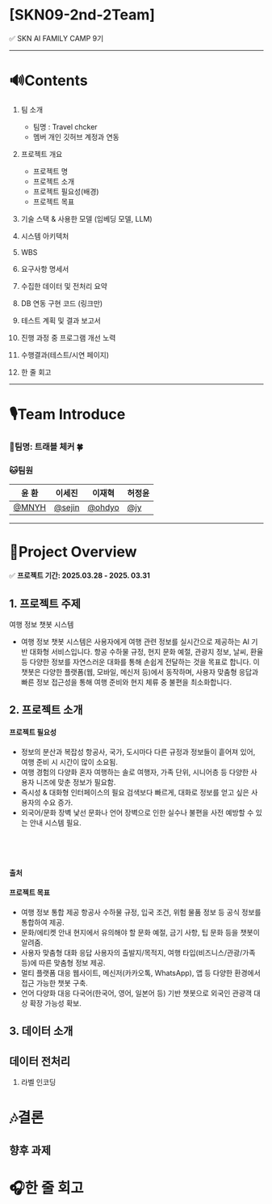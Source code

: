 # [SKN09-2nd-2Team]
✅ SKN AI FAMILY CAMP 9기<br>


---
# 🔊Contents

1. 팀 소개
    - 팀명 : Travel chcker
    - 멤버 개인 깃허브 계정과 연동

2. 프로젝트 개요
    - 프로젝트 명
    - 프로젝트 소개
    - 프로젝트 필요성(배경) 
    - 프로젝트 목표
3. 기술 스택 & 사용한 모델 (임베딩 모델, LLM)
4. 시스템 아키텍처
5. WBS
6. 요구사항 명세서
7. 수집한 데이터 및 전처리 요약
8. DB 연동 구현 코드 (링크만)
9. 테스트 계획 및 결과 보고서
10. 진행 과정 중 프로그램 개선 노력
11. 수행결과(테스트/시연 페이지)
12. 한 줄 회고


---

# 🎙️Team Introduce
### 🎃팀명: 트래블 체커 🍀<br>
### 🐱팀원


| 윤 환 | 이세진 | 이재혁 | 허정윤 |
|------|------|------|------|
| [@MNYH](https://github.com/MNYH) | [@sejin](https://github.com/tpwls9494) | [@ohdyo](https://github.com/ohdyo) | [@jy](https://github.com/devunis) |


---

# 🎼Project Overview
✅ **프로젝트 기간: 2025.03.28 - 2025. 03.31**

## 1. 프로젝트 주제
여행 정보 챗봇 시스템
- 여행 정보 챗봇 시스템은 사용자에게 여행 관련 정보를 실시간으로 제공하는 AI 기반 대화형 서비스입니다. 항공 수하물 규정, 현지 문화 예절, 관광지 정보,
  날씨, 환율 등 다양한 정보를 자연스러운 대화를 통해 손쉽게 전달하는 것을 목표로 합니다.
  이 챗봇은 다양한 플랫폼(웹, 모바일, 메신저 등)에서 동작하며, 사용자 맞춤형 응답과 빠른 정보 접근성을 통해 여행 준비와 현지 체류 중 불편을 최소화합니다.

## 2. 프로젝트 소개
#### 프로젝트 필요성
- 정보의 분산과 복잡성
  항공사, 국가, 도시마다 다른 규정과 정보들이 흩어져 있어, 여행 준비 시 시간이 많이 소요됨.
- 여행 경험의 다양화
  혼자 여행하는 솔로 여행자, 가족 단위, 시니어층 등 다양한 사용자 니즈에 맞춘 정보가 필요함.
- 즉시성 & 대화형 인터페이스의 필요
  검색보다 빠르게, 대화로 정보를 얻고 싶은 사용자의 수요 증가.
- 외국어/문화 장벽
  낯선 문화나 언어 장벽으로 인한 실수나 불편을 사전 예방할 수 있는 안내 시스템 필요.

<br>


<br>
<br>

**출처**  


#### 프로젝트 목표
- 여행 정보 통합 제공
  항공사 수하물 규정, 입국 조건, 위험 물품 정보 등 공식 정보를 통합하여 제공.
- 문화/에티켓 안내
  현지에서 유의해야 할 문화 예절, 금기 사항, 팁 문화 등을 챗봇이 알려줌.
- 사용자 맞춤형 대화 응답
  사용자의 출발지/목적지, 여행 타입(비즈니스/관광/가족 등)에 따른 맞춤형 정보 제공.
- 멀티 플랫폼 대응
  웹사이트, 메신저(카카오톡, WhatsApp), 앱 등 다양한 환경에서 접근 가능한 챗봇 구축.
- 언어 다양화 대응
  다국어(한국어, 영어, 일본어 등) 기반 챗봇으로 외국인 관광객 대상 확장 가능성 확보.


## 3. 데이터 소개



## 데이터 전처리
1. 라벨 인코딩



# 🎶결론




## 향후 과제



# 🎧한 줄 회고


